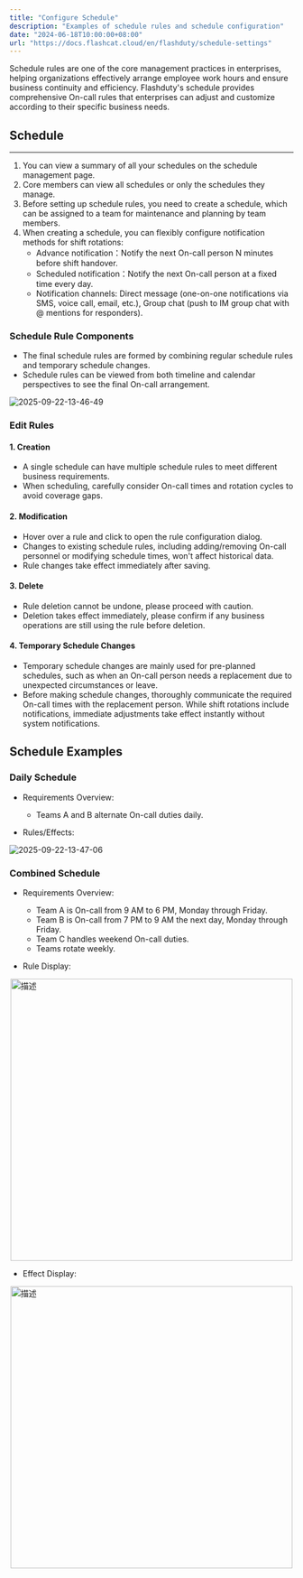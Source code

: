 ```yaml
---
title: "Configure Schedule"
description: "Examples of schedule rules and schedule configuration"
date: "2024-06-18T10:00:00+08:00"
url: "https://docs.flashcat.cloud/en/flashduty/schedule-settings"
---
```


Schedule rules are one of the core management practices in enterprises, helping organizations effectively arrange employee work hours and ensure business continuity and efficiency. Flashduty's schedule provides comprehensive On-call rules that enterprises can adjust and customize according to their specific business needs.

<!-- Video Guide 
## Video Guide
---
<Video src="https://download.flashcat.cloud/flashduty/video/schedule.mp4"></Video>
-->

## Schedule
---
1. You can view a summary of all your schedules on the schedule management page.
2. Core members can view all schedules or only the schedules they manage.
3. Before setting up schedule rules, you need to create a schedule, which can be assigned to a team for maintenance and planning by team members.
4. When creating a schedule, you can flexibly configure notification methods for shift rotations:    
   - Advance notification：Notify the next On-call person N minutes before shift handover.
   - Scheduled notification：Notify the next On-call person at a fixed time every day.
   - Notification channels: Direct message (one-on-one notifications via SMS, voice call, email, etc.), Group chat (push to IM group chat with @ mentions for responders).

### Schedule Rule Components

- The final schedule rules are formed by combining regular schedule rules and temporary schedule changes.
- Schedule rules can be viewed from both timeline and calendar perspectives to see the final On-call arrangement.

![2025-09-22-13-46-49](https://docs-cdn.flashcat.cloud/images/png/30e98e6bb99dff3585427a1500b65005.png)


### Edit Rules
#### 1. Creation

- A single schedule can have multiple schedule rules to meet different business requirements.
- When scheduling, carefully consider On-call times and rotation cycles to avoid coverage gaps.

#### 2. Modification

- Hover over a rule and click to open the rule configuration dialog.
- Changes to existing schedule rules, including adding/removing On-call personnel or modifying schedule times, won't affect historical data.
- Rule changes take effect immediately after saving.

#### 3. Delete

- Rule deletion cannot be undone, please proceed with caution.
- Deletion takes effect immediately, please confirm if any business operations are still using the rule before deletion.

#### 4. Temporary Schedule Changes
- Temporary schedule changes are mainly used for pre-planned schedules, such as when an On-call person needs a replacement due to unexpected circumstances or leave.
- Before making schedule changes, thoroughly communicate the required On-call times with the replacement person. While shift rotations include notifications, immediate adjustments take effect instantly without system notifications.


## Schedule Examples

### Daily Schedule
- Requirements Overview:
    - Teams A and B alternate On-call duties daily.

- Rules/Effects:


![2025-09-22-13-47-06](https://docs-cdn.flashcat.cloud/images/png/e48c7bc739fd4c43ce438dc93ad91273.png)

### Combined Schedule
- Requirements Overview:
    - Team A is On-call from 9 AM to 6 PM, Monday through Friday.
    - Team B is On-call from 7 PM to 9 AM the next day, Monday through Friday.
    - Team C handles weekend On-call duties.
    - Teams rotate weekly.

- Rule Display:

<img src="https://fcpub-1301667576.cos.ap-nanjing.myqcloud.com/flashduty/doc/en/fd/zhiban-2.png" alt="描述" style="display: block; margin: 0 auto;" height="500" />

- Effect Display:

<img src="https://fcpub-1301667576.cos.ap-nanjing.myqcloud.com/flashduty/doc/en/fd/zhiban-3.png" alt="描述" style="display: block; margin: 0 auto;" height="500" />
